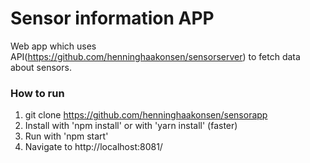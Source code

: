 # Sensor information APP

Web app which uses API(https://github.com/henninghaakonsen/sensorserver) to fetch data about sensors.

### How to run

1. git clone https://github.com/henninghaakonsen/sensorapp
2. Install with 'npm install' or with 'yarn install' (faster)
3. Run with 'npm start'
4. Navigate to http://localhost:8081/
